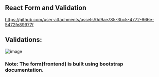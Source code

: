 ## React Form and Validation

https://github.com/user-attachments/assets/0d9ae785-3bc5-4772-866e-5472fe89977f

## Validations:
![image](https://github.com/user-attachments/assets/dbb4e9bf-0ec3-4ebe-afa5-4ffcba216050)

### Note: The form(frontend) is built using bootstrap documentation.
